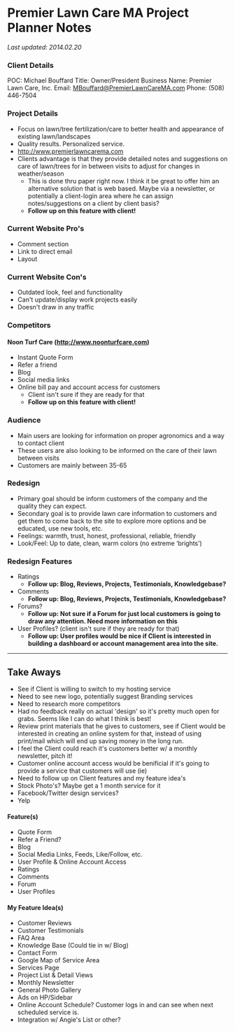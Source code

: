 # Premier Lawn Care MA Project Planner Notes
*Last updated: 2014.02.20*

### Client Details
POC: Michael Bouffard
Title: Owner/President
Business Name: Premier Lawn Care, Inc.
Email: MBouffard@PremierLawnCareMA.com
Phone: (508) 446-7504

### Project Details
- Focus on lawn/tree fertilization/care to better health and appearance of existing lawn/landscapes
- Quality results. Personalized service. 
- http://www.premierlawncarema.com
- Clients advantage is that they provide detailed notes and suggestions on care of lawn/trees for in between visits to adjust for changes in weather/season 
	- This is done thru paper right now. I think it be great to offer him an alternative solution that is web based. Maybe via a newsletter, or potentially a client-login area where he can assign notes/suggestions on a client by client basis?
	- **Follow up on this feature with client!**

### Current Website Pro's
- Comment section
- Link to direct email
- Layout

### Current Website Con's
- Outdated look, feel and functionality
- Can't update/display work projects easily
- Doesn't draw in any traffic

### Competitors
#### Noon Turf Care (http://www.noonturfcare.com)
- Instant Quote Form
- Refer a friend
- Blog
- Social media links
- Online bill pay and account access for customers
	- Client isn't sure if they are ready for that
	- **Follow up on this feature with client!**

### Audience
- Main users are looking for information on proper agronomics and a way to contact client
- These users are also looking to be informed on the care of their lawn between visits
- Customers are mainly between 35-65

### Redesign
- Primary goal should be inform customers of the company and the quality they can expect.
- Secondary goal is to provide lawn care information to customers and get them to come back to the site to explore more options and be educated, use new tools, etc.
- Feelings: warmth, trust, honest, professional, reliable, friendly
- Look/Feel: Up to date, clean, warm colors (no extreme ‘brights’)

### Redesign Features
- Ratings
	- **Follow up: Blog, Reviews, Projects, Testimonials, Knowledgebase?**
- Comments
	- **Follow up: Blog, Reviews, Projects, Testimonials, Knowledgebase?**
- Forums?
	- **Follow up: Not sure if a Forum for just local customers is going to draw any attention. Need more information on this**
- User Profiles? (client isn't sure if they are ready for that)
	- **Follow up: User profiles would be nice if Client is interested in building a dashboard or account management area into the site.**

---

## Take Aways
- See if Client is willing to switch to my hosting service
- Need to see new logo, potentially suggest Branding services
- Need to research more competitors
- Had no feedback really on actual 'design' so it's pretty much open for grabs. Seems like I can do what I think is best!
- Review print materials that he gives to customers, see if Client would be interested in creating an online system for that, instead of using print/mail which will end up saving money in the long run.
- I feel the Client could reach it's customers better w/ a monthly newsletter, pitch it!
- Customer online account access would be benificial if it's going to provide a service that customers will use (ie)
- Need to follow up on Client features and my feature idea's
- Stock Photo's? Maybe get a 1 month service for it
- Facebook/Twitter design services?
- Yelp

#### Feature(s) 
- Quote Form
- Refer a Friend?
- Blog
- Social Media Links, Feeds, Like/Follow, etc.
- User Profile & Online Account Access
- Ratings
- Comments
- Forum
- User Profiles

#### My Feature Idea(s) 
- Customer Reviews
- Customer Testimonials
- FAQ Area
- Knowledge Base (Could tie in w/ Blog)
- Contact Form
- Google Map of Service Area
- Services Page
- Project List & Detail Views
- Monthly Newsletter
- General Photo Gallery
- Ads on HP/Sidebar
- Online Account Schedule? Customer logs in and can see when next scheduled service is.
- Integration w/ Angie's List or other?